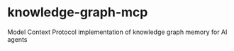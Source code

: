 # knowledge-graph-mcp
Model Context Protocol implementation of knowledge graph memory for AI agents
